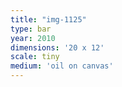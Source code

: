 ```yaml
---
title: "img-1125"
type: bar
year: 2010
dimensions: '20 x 12'
scale: tiny
medium: 'oil on canvas'
---
```


